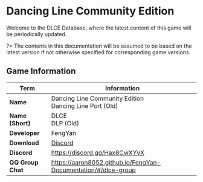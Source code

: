 # Dancing Line Community Edition

Welcome to the DLCE Database, where the latest content of this game will be periodically updated.

?> The contents in this documentation will be assumed to be based on the latest version if not otherwise specified for corresponding game versions.

## Game Information

| Term              | Information                                                    |
|-------------------|----------------------------------------------------------------|
| **Name**          | Dancing Line Community Edition<br/>Dancing Line Port (Old)     |
| **Name (Short)**  | DLCE<br/>DLP (Old)                                             |
| **Developer**     | FengYan                                                        |
| **Download**      | [Discord](https://discord.gg/dancing-line)                     |
| **Discord**       | https://discord.gg/Hax8CwXYvX                                  |
| **QQ Group Chat** | https://aaron8052.github.io/FengYan-Documentation/#/dlce-group | 